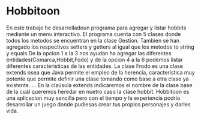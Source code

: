 # Hobbitoon
En este trabajo he  desarrolladoun programa para agregar  y listar hobbits mediante un menu interactivo. El programa cuenta con 5 clases donde todos los metodos se encuentran en la clase Gestion. Tambien se han agregado los respectivos setters y getters al igual que los metodos to string y equals.De la opcion 1 a la 3 nos ayudan ha agregar las diferentes entidades(Comarca,Hobbit,Fodo) y de la opcion 4 a la 6 podemos listar diferentes caracteristicas de las entidades. La clase Frodo es una clase extends osea que Java permite el empleo de la herencia, característica muy potente que permite definir una clase tomando como base a otra clase ya existente. ... En la claúsula extends indicaremos el nombre de la clase base de la cuál queremos heredar en nuetro caso la clase hobbit. Hobbitoon es una aplicacion muy sencilla pero con el tiempo y la experiencia podria desarrollar  un juego donde pudiesas  crear tus propios personajes y darles vida.